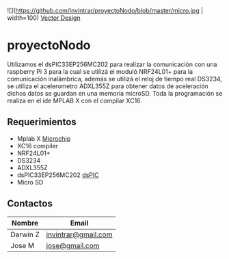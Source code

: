 <!-- Images -->
![](https://github.com/invintrar/proyectoNodo/blob/master/micro.jpg | width=100) <a href="https://vectorfair.com">Vector Design</a>

# proyectoNodo
Utilizamos el dsPIC33EP256MC202 para realizar la comunicación con una raspberry Pi 3 para la cual se utilizá el moduló NRF24L01+ para la comunicación inalámbrica, 
además se utilizá el reloj de tiempo real DS3234, se utiliza el acelerometro ADXL355Z para obtener datos de aceleración dichos datos se guardan en una memoria microSD.
Toda la programación se realiza en el ide MPLAB X con el compilar XC16.

## Requerimientos
* Mplab X  <!-- Links --> [Microchip](https://www.microchip.com/mplab/mplab-x-ide)
* XC16 compiler
* NRF24L01+
* DS3234
* ADXL355Z
* dsPIC33EP256MC202  <!-- Links --> [dsPIC](https://www.microchip.com/wwwproducts/en/dsPIC33EP256MC202)
* Micro SD

## Contactos
<!-- Tables -->
| Nombre   | Email               |
| -------- | ------------------- |
| Darwin Z | invintrar@gmail.com |
| Jose M   | jose@gmail.com      |

